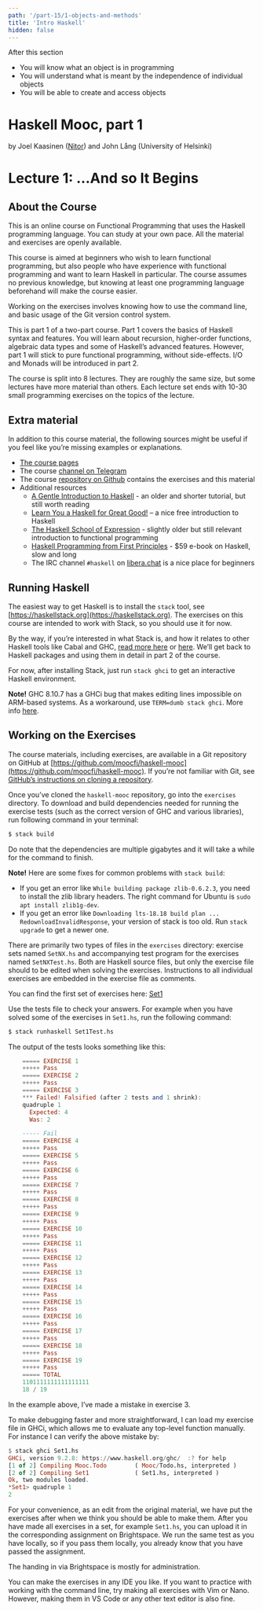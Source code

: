 ```yaml
---
path: '/part-15/1-objects-and-methods'
title: 'Intro Haskell'
hidden: false
---
```


<text-box variant='learningObjectives' name="Learning objectives">

After this section

- You will know what an object is in programming
- You will understand what is meant by the independence of individual objects
- You will be able to create and access objects

</text-box>


Haskell Mooc, part 1
====================

by Joel Kaasinen ([Nitor](https://nitor.com/en)) and John Lång (University of Helsinki)

Lecture 1: …And so It Begins
==============================

About the Course
--------------------

This is an online course on Functional Programming that uses the Haskell programming language. You can study at your own pace. All the material and exercises are openly available.

This course is aimed at beginners who wish to learn functional programming, but also people who have experience with functional programming and want to learn Haskell in particular. The course assumes no previous knowledge, but knowing at least one programming language beforehand will make the course easier.

Working on the exercises involves knowing how to use the command line, and basic usage of the Git version control system.

This is part 1 of a two-part course. Part 1 covers the basics of Haskell syntax and features. You will learn about recursion, higher-order functions, algebraic data types and some of Haskell’s advanced features. However, part 1 will stick to pure functional programming, without side-effects. I/O and Monads will be introduced in part 2.

The course is split into 8 lectures. They are roughly the same size, but some lectures have more material than others. Each lecture set ends with 10-30 small programming exercises on the topics of the lecture.

Extra material
--------------

In addition to this course material, the following sources might be useful if you feel like you’re missing examples or explanations.

*   [The course pages](https://haskell.mooc.fi)
*   The course [channel on Telegram](https://t.me/haskell_mooc_fi)
*   The course [repository on Github](https://github.com/moocfi/haskell-mooc) contains the exercises and this material
*   Additional resources
    *   [A Gentle Introduction to Haskell](https://www.haskell.org/tutorial/) - an older and shorter tutorial, but still worth reading
    *   [Learn You a Haskell for Great Good!](http://learnyouahaskell.com/chapters) – a nice free introduction to Haskell
    *   [The Haskell School of Expression](https://www.cs.yale.edu/homes/hudak/SOE/index.htm) - slightly older but still relevant introduction to functional programming
    *   [Haskell Programming from First Principles](https://haskellbook.com/) - $59 e-book on Haskell, slow and long
    *   The IRC channel `#haskell` on [libera.chat](https://libera.chat/) is a nice place for beginners


Running Haskell
-------------------

The easiest way to get Haskell is to install the `stack` tool, see [https://haskellstack.org](https://haskellstack.org). The exercises on this course are intended to work with Stack, so you should use it for now.

By the way, if you’re interested in what Stack is, and how it relates to other Haskell tools like Cabal and GHC, [read more here](https://www.quora.com/What-is-the-difference-between-Cabal-and-Stack-in-Haskell-projects-Which-one-do-you-recommend-and-why) or [here](https://docs.haskellstack.org/en/stable/faq/). We’ll get back to Haskell packages and using them in detail in part 2 of the course.

For now, after installing Stack, just run `stack ghci` to get an interactive Haskell environment.

**Note!** GHC 8.10.7 has a GHCi bug that makes editing lines impossible on ARM-based systems. As a workaround, use `TERM=dumb stack ghci`. More info [here](https://gitlab.haskell.org/ghc/ghc/-/issues/20022).


Working on the Exercises
---------------------

The course materials, including exercises, are available in a Git repository on GitHub at [https://github.com/moocfi/haskell-mooc](https://github.com/moocfi/haskell-mooc). If you’re not familiar with Git, see [GitHub’s instructions on cloning a repository](https://help.github.com/en/github/creating-cloning-and-archiving-repositories/cloning-a-repository).

Once you’ve cloned the `haskell-mooc` repository, go into the `exercises` directory. To download and build dependencies needed for running the exercise tests (such as the correct version of GHC and various libraries), run following command in your terminal:
```Bash
$ stack build
```
Do note that the dependencies are multiple gigabytes and it will take a while for the command to finish.

**Note!** Here are some fixes for common problems with `stack build`:

*   If you get an error like `While building package zlib-0.6.2.3`, you need to install the zlib library headers. The right command for Ubuntu is `sudo apt install zlib1g-dev`.
*   If you get an error like `Downloading lts-18.18 build plan ... RedownloadInvalidResponse`, your version of stack is too old. Run `stack upgrade` to get a newer one.

There are primarily two types of files in the `exercises` directory: exercise sets named `SetNX.hs` and accompanying test program for the exercises named `SetNXTest.hs`. Both are Haskell source files, but only the exercise file should to be edited when solving the exercises. Instructions to all individual exercises are embedded in the exercise file as comments.

You can find the first set of exercises here: [Set1](https://github.com/moocfi/haskell-mooc/blob/master/exercises/Set1.hs)

Use the tests file to check your answers. For example when you have solved some of the exercises in `Set1.hs`, run the following command:
```Bash
$ stack runhaskell Set1Test.hs
```
The output of the tests looks something like this:
```Haskell
    ===== EXERCISE 1
    +++++ Pass
    ===== EXERCISE 2
    +++++ Pass
    ===== EXERCISE 3
    *** Failed! Falsified (after 2 tests and 1 shrink):
    quadruple 1
      Expected: 4
      Was: 2

    ----- Fail
    ===== EXERCISE 4
    +++++ Pass
    ===== EXERCISE 5
    +++++ Pass
    ===== EXERCISE 6
    +++++ Pass
    ===== EXERCISE 7
    +++++ Pass
    ===== EXERCISE 8
    +++++ Pass
    ===== EXERCISE 9
    +++++ Pass
    ===== EXERCISE 10
    +++++ Pass
    ===== EXERCISE 11
    +++++ Pass
    ===== EXERCISE 12
    +++++ Pass
    ===== EXERCISE 13
    +++++ Pass
    ===== EXERCISE 14
    +++++ Pass
    ===== EXERCISE 15
    +++++ Pass
    ===== EXERCISE 16
    +++++ Pass
    ===== EXERCISE 17
    +++++ Pass
    ===== EXERCISE 18
    +++++ Pass
    ===== EXERCISE 19
    +++++ Pass
    ===== TOTAL
    1101111111111111111
    18 / 19
```
In the example above, I’ve made a mistake in exercise 3.

To make debugging faster and more straightforward, I can load my exercise file in GHCi, which allows me to evaluate any top-level function manually. For instance I can verify the above mistake by:

```Haskell
$ stack ghci Set1.hs
GHCi, version 9.2.8: https://www.haskell.org/ghc/  :? for help
[1 of 2] Compiling Mooc.Todo        ( Mooc/Todo.hs, interpreted )
[2 of 2] Compiling Set1             ( Set1.hs, interpreted )
Ok, two modules loaded.
*Set1> quadruple 1
2
```



For your convenience, as an edit from the original material, we have put the exercises after when we think you should be able to make them.
After you have made all exercises in a set, for example `Set1.hs`, you can upload it in the corresponding assignment on Brightspace.
We run the same test as you have locally, so if you pass them locally, you already know that you have passed the assignment.

The handing in via Brightspace is mostly for administration.

You can make the exercises in any IDE you like. If you want to practice with working with the command line, try making all exercises with Vim or Nano. However, making them in VS Code or any other text editor is also fine.
